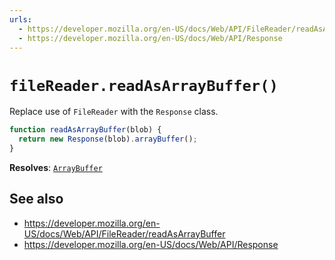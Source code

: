 ```yaml
---
urls:
  - https://developer.mozilla.org/en-US/docs/Web/API/FileReader/readAsArrayBuffer
  - https://developer.mozilla.org/en-US/docs/Web/API/Response
---
```


# `fileReader.readAsArrayBuffer()`

Replace use of `FileReader` with the `Response` class.

```js
function readAsArrayBuffer(blob) {
  return new Response(blob).arrayBuffer();
}
```

**Resolves**: [`ArrayBuffer`](https://developer.mozilla.org/en-US/docs/Web/API/ArrayBuffer)

## See also

- https://developer.mozilla.org/en-US/docs/Web/API/FileReader/readAsArrayBuffer
- https://developer.mozilla.org/en-US/docs/Web/API/Response
